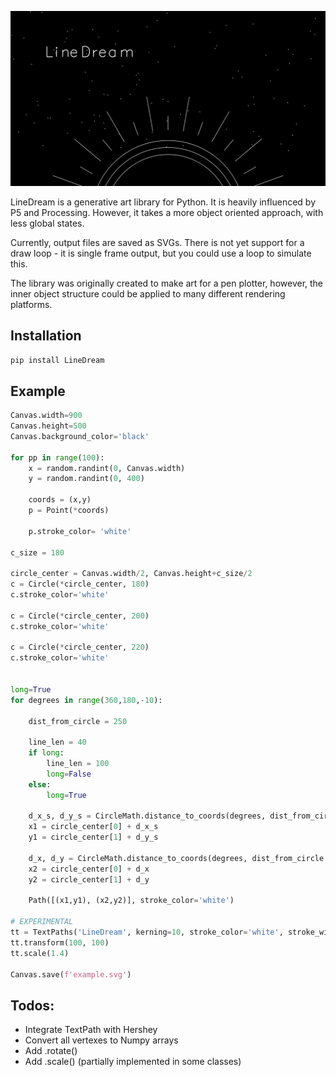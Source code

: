 ![](./example.svg)

LineDream is a generative art library for Python. It is heavily influenced by P5 and Processing. However, it takes a more object oriented approach, with less global states.

Currently, output files are saved as SVGs. There is not yet support for a draw loop - it is single frame output, but you could use a loop to simulate this.

The library was originally created to make art for a pen plotter, however, the inner object structure could be applied to many different rendering platforms.

Installation
------------
`pip install LineDream`

Example
-------
```python
Canvas.width=900
Canvas.height=500
Canvas.background_color='black'

for pp in range(100):
	x = random.randint(0, Canvas.width)
	y = random.randint(0, 400)

	coords = (x,y)
	p = Point(*coords)

	p.stroke_color= 'white'

c_size = 180

circle_center = Canvas.width/2, Canvas.height+c_size/2
c = Circle(*circle_center, 180)
c.stroke_color='white'

c = Circle(*circle_center, 200)
c.stroke_color='white'

c = Circle(*circle_center, 220)
c.stroke_color='white'


long=True
for degrees in range(360,180,-10):

	dist_from_circle = 250

	line_len = 40
	if long:
		line_len = 100
		long=False
	else:
		long=True

	d_x_s, d_y_s = CircleMath.distance_to_coords(degrees, dist_from_circle)
	x1 = circle_center[0] + d_x_s
	y1 = circle_center[1] + d_y_s

	d_x, d_y = CircleMath.distance_to_coords(degrees, dist_from_circle + line_len)
	x2 = circle_center[0] + d_x
	y2 = circle_center[1] + d_y

	Path([(x1,y1), (x2,y2)], stroke_color='white')

# EXPERIMENTAL
tt = TextPaths('LineDream', kerning=10, stroke_color='white', stroke_width=2)
tt.transform(100, 100)
tt.scale(1.4)

Canvas.save(f'example.svg')
```

Todos:
-----
- Integrate TextPath with Hershey
- Convert all vertexes to Numpy arrays
- Add .rotate()
- Add .scale() (partially implemented in some classes)